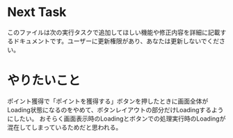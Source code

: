 # Next Task
このファイルは次の実行タスクで追加してほしい機能や修正内容を詳細に記載するドキュメントです。ユーザーに更新権限があり、あなたは更新しないでください。

# やりたいこと
ポイント獲得で「ポイントを獲得する」ボタンを押したときに画面全体がLoading状態になるのをやめて、ボタンレイアウトの部分だけLoadingするようにしたい。
おそらく画面表示時のLoadingとボタンでの処理実行時のLoadingが混在してしまっているためだと思われる。